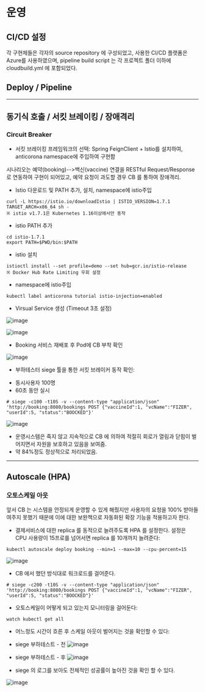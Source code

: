 # 운영

## CI/CD 설정

각 구현체들은 각자의 source repository 에 구성되었고, 사용한 CI/CD 플랫폼은 Azure를 사용하였으며, pipeline build script 는 각 프로젝트 폴더 이하에 cloudbuild.yml 에 포함되었다.


## Deploy / Pipeline

***




## 동기식 호출 / 서킷 브레이킹 / 장애격리

### Circuit Breaker
* 서킷 브레이킹 프레임워크의 선택: Spring FeignClient + Istio를 설치하여, anticorona namespace에 주입하여 구현함

시나리오는 예약(booking)-->백신(vaccine) 연결을 RESTful Request/Response 로 연동하여 구현이 되어있고, 예약 요청이 과도할 경우 CB 를 통하여 장애격리.

- Istio 다운로드 및 PATH 추가, 설치, namespace에 istio주입
```
curl -L https://istio.io/downloadIstio | ISTIO_VERSION=1.7.1 TARGET_ARCH=x86_64 sh -
※ istio v1.7.1은 Kubernetes 1.16이상에서만 동작
```
- istio PATH 추가
```
cd istio-1.7.1
export PATH=$PWD/bin:$PATH
```

- istio 설치
```
istioctl install --set profile=demo --set hub=gcr.io/istio-release
※ Docker Hub Rate Limiting 우회 설정
```

- namespace에 istio주입
```
kubectl label anticorona tutorial istio-injection=enabled
```

- Virsual Service 생성 (Timeout 3초 설정)

![image](https://user-images.githubusercontent.com/82795806/120993237-4deca480-c7be-11eb-97fe-d887334d2a38.png)

![image](https://user-images.githubusercontent.com/82795806/120985451-956f3280-c7b6-11eb-95a4-eb5a8c1ebce4.png)


- Booking 서비스 재배포 후 Pod에 CB 부착 확인

![image](https://user-images.githubusercontent.com/82795806/120985804-ed0d9e00-c7b6-11eb-9f13-8a961c73adc0.png)


* 부하테스터 siege 툴을 통한 서킷 브레이커 동작 확인:
- 동시사용자 100명
- 60초 동안 실시
```
# siege -c100 -t10S -v --content-type "application/json" 'http://booking:8080/bookings POST {"vaccineId":1, "vcName":"FIZER", "userId":5, "status":"BOOCKED"}'
```
![image](https://user-images.githubusercontent.com/82795806/120986972-1549cc80-c7b8-11eb-83e1-7bac5a0e80ed.png)


- 운영시스템은 죽지 않고 지속적으로 CB 에 의하여 적절히 회로가 열림과 닫힘이 벌어지면서 자원을 보호하고 있음을 보여줌. 
- 약 84%정도 정상적으로 처리되었음.

***
## Autoscale (HPA)
### 오토스케일 아웃

앞서 CB 는 시스템을 안정되게 운영할 수 있게 해줬지만 사용자의 요청을 100% 받아들여주지 못했기 때문에 이에 대한 보완책으로 자동화된 확장 기능을 적용하고자 한다. 

- 결제서비스에 대한 replica 를 동적으로 늘려주도록 HPA 를 설정한다. 설정은 CPU 사용량이 15프로를 넘어서면 replica 를 10개까지 늘려준다:
```
kubectl autoscale deploy booking --min=1 --max=10 --cpu-percent=15
```
![image](https://user-images.githubusercontent.com/82795806/120987663-c51f3a00-c7b8-11eb-8cc3-59d725ca2f69.png)


- CB 에서 했던 방식대로 워크로드를 걸어준다.
```
# siege -c200 -t10S -v --content-type "application/json" 'http://booking:8080/bookings POST {"vaccineId":1, "vcName":"FIZER", "userId":5, "status":"BOOCKED"}'
```

- 오토스케일이 어떻게 되고 있는지 모니터링을 걸어둔다:
```
watch kubectl get all
```

- 어느정도 시간이 흐른 후 스케일 아웃이 벌어지는 것을 확인할 수 있다:

* siege 부하테스트 - 전
![image](https://user-images.githubusercontent.com/82795806/120990254-51caf780-c7bb-11eb-98a6-243b69344f12.png)

* siege 부하테스트 - 후
![image](https://user-images.githubusercontent.com/82795806/120989337-66f35680-c7ba-11eb-9b4e-b1425d4a3c2f.png)


- siege 의 로그를 보아도 전체적인 성공률이 높아진 것을 확인 할 수 있다. 

![image](https://user-images.githubusercontent.com/82795806/120990490-93f43900-c7bb-11eb-9295-c3a0a8165ff6.png)


